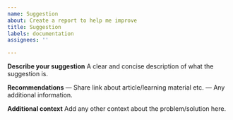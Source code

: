 ```yaml
---
name: Suggestion
about: Create a report to help me improve
title: Suggestion
labels: documentation
assignees: ''

---
```


**Describe your suggestion**
A clear and concise description of what the suggestion is.

**Recommendations**
—  Share link about article/learning material etc.
— Any additional information.

**Additional context**
Add any other context about the problem/solution here.
